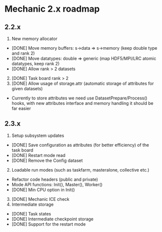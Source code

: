 Mechanic 2.x roadmap
====================

2.2.x
-----

1. New memory allocator
  - [DONE] Move memory buffers: s->data => s->memory (keep double type and rank 2)
  - [DONE] Move datatypes: double => generic (map HDF5/MPI/LRC atomic datatypes, keep rank 2)
  - [DONE] Allow rank > 2 datasets
2. [DONE] Task board rank > 2
3. [DONE] Allow usage of storage.attr (automatic storage of attributes for given datasets)
  - Currently to store attributes we need use DatasetPrepare/Process() hooks, with new
    attributes interface and memory handling it should be far easier

2.3.x
-----

1. Setup subsystem updates
  - [DONE] Save configuration as attributes (for better efficiency) of the task board
  - [DONE] Restart mode read 
  - [DONE] Remove the Config dataset
2. Loadable run modes (such as taskfarm, masteralone, collective etc.)
  - Refactor code headers (public and private)
  - Mode API functions: Init(), Master(), Worker()
  - [DONE] Min CPU option in Init() 
3. [DONE] Mechanic ICE check 
4. Intermediate storage
  - [DONE] Task states
  - [DONE] Intermediate checkpoint storage
  - [DONE] Support for the restart mode

